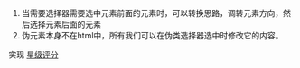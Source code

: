 1. 当需要选择器需要选中元素前面的元素时，可以转换思路，调转元素方向，然后选择元素后面的元素
2. 伪元素本身不在html中，所有我们可以在伪类选择器选中时修改它的内容。

实现
[星级评分](vscode://file/D:\study\Front_End\Homework\practice\icon-start-hover.html)


